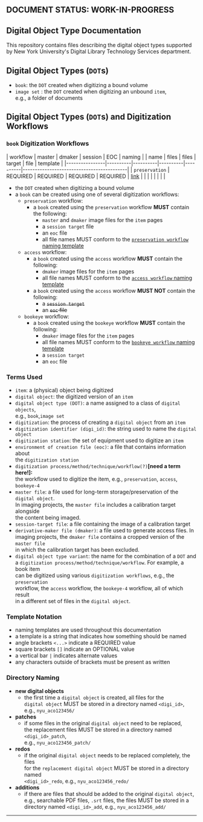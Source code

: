 ## DOCUMENT STATUS: WORK-IN-PROGRESS

## Digital Object Type Documentation
This repository contains files describing the digital object types supported   
by New York University's Digital Library Technology Services department.

## Digital Object Types (`DOT`s)
* `book`: the `DOT` created when digitizing a bound volume
* `image set` : the `DOT` created when digitizing an unbound `item`,  
   e.g., a folder of documents 

## Digital Object Types (`DOT`s) and Digitization Workflows
### `book` Digitization Workflows
| workflow       | master   | dmaker   | session  | EOC      | naming                                    |
| name           | files    | files    | target   | file     | template                                  |
|----------------|----------|----------|----------|----------|-------------------------------------------|
| `preservation` | REQUIRED | REQUIRED | REQUIRED | REQUIRED | [link](./preservation-naming-template.md) |
|                |          |          |          |          |                                           |


  * the `DOT` created when digitizing a bound volume
  * a `book` can be created using one of several digitization workflows:
    * `preservation` workflow:
      * a `book` created using the `preservation` workflow **MUST** contain the following:
        * `master` and `dmaker` image files for the `item` pages
        * a `session target` file
        * an `eoc` file  
        * all file names MUST conform to the [`preservation workflow` naming template](./preservation-naming-template.md)
    * `access` workflow:
      * a `book` created using the `access` workflow **MUST** contain the following:
        * `dmaker` image files for the `item` pages
        * all file names MUST conform to the [`access workflow` naming template](./access-naming-template.md)
      * a `book` created using the `access` workflow **MUST NOT** contain the following:
        * a ~~`session target`~~ 
        * an ~~`eoc` file~~ 
    * `bookeye` workflow:
      * a `book` created using the `bookeye` workflow **MUST** contain the following:
        * `dmaker` image files for the `item` pages
        * all file names MUST conform to the [`bookeye workflow` naming template](./bookeye-naming-template.md)
        * a `session target`
        * an `eoc` file


### Terms Used
* `item`: a (physical) object being digitized
* `digital object`: the digitized version of an `item`
* `digital object type (DOT)`: a name assigned to a class of `digital objects`,  
e.g., `book`,`image set`
* `digitization`: the process of creating a `digital object` from an `item`
* `digitization identifier (digi_id)`: the string used to name the `digital object`
* `digitization station`: the set of equipment used to digitize an `item`
* `environment of creation file (eoc)`: a file that contains information about  
the `digitization station`
* `digitization process/method/technique/workflow(?)`**[need a term here!]:**  
the workflow used to digitize the item, e.g., `preservation`, `access`, `bookeye-4`
* `master file`: a file used for long-term storage/preservation of the `digital object`.  
  In imaging projects, the `master file` includes a calibration target alongside  
  the content being imaged.  
* `session-target file`: a file containing the image of a calibration target
* `derivative-maker file (dmaker)`: a file used to generate access files. In  
imaging projects, the `dmaker file` contains a cropped version of the `master file`  
in which the calibration target has been excluded.
* `digital object type variant`: the name for the combination of a `DOT` and  
a `digitization process/method/technique/workflow`.  For example, a book item  
can be digitized using various `digitization workflows`, e.g., the `preservation`  
workflow, the `access` workflow, the `bookeye-4` workflow, all of which result  
in a different set of files in the `digital object`.

### Template Notation
* naming templates are used throughout this documentation
* a template is a string that indicates how something should be named
* angle brackets `<...>` indicate a REQUIRED value
* square brackets `[]` indicate an OPTIONAL value
* a vertical bar `|` indicates alternate values
* any characters outside of brackets must be present as written

### Directory Naming
* **new digital objects**
  * the first time a `digital object` is created, all files for the   
  `digital object` MUST be stored in a directory named `<digi_id>`,  
  e.g., `nyu_aco123456/`
* **patches**
  * if some files in the original `digital object` need to be replaced,  
  the replacement files MUST be stored in a directory named `<digi_id>_patch`,  
  e.g., `nyu_aco123456_patch/`
* **redos**
  * if the original `digital object` needs to be replaced completely, the files  
  for the `replacement digital object` MUST be stored in a directory named  
  `<digi_id>_redo`, e.g., `nyu_aco123456_redo/`
* **additions**
  * if there are files that should be added to the original `digital object`,   
  e.g., searchable PDF files, `.srt` files, the files MUST be stored in a  
  directory named `<digi_id>_add`, e.g., `nyu_aco123456_add/`
---

